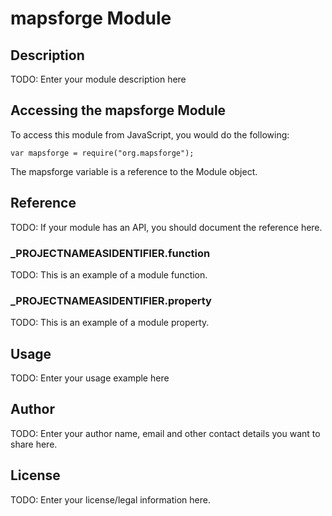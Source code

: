 # mapsforge Module

## Description

TODO: Enter your module description here

## Accessing the mapsforge Module

To access this module from JavaScript, you would do the following:

	var mapsforge = require("org.mapsforge");

The mapsforge variable is a reference to the Module object.	

## Reference

TODO: If your module has an API, you should document
the reference here.

### ___PROJECTNAMEASIDENTIFIER__.function

TODO: This is an example of a module function.

### ___PROJECTNAMEASIDENTIFIER__.property

TODO: This is an example of a module property.

## Usage

TODO: Enter your usage example here

## Author

TODO: Enter your author name, email and other contact
details you want to share here. 

## License

TODO: Enter your license/legal information here.

